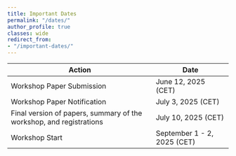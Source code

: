 ```yaml
---
title: Important Dates
permalink: "/dates/"
author_profile: true
classes: wide
redirect_from:
- "/important-dates/"
---
```


| Action               | Date                     |
| -------------------- | ------------------------ |
| Workshop Paper Submission        | June 12, 2025 (CET) |
| Workshop Paper Notification        | July 3, 2025 (CET) |
| Final version of papers, summary of the workshop, and registrations        | July 10, 2025 (CET) |
| Workshop Start          | September 1 - 2, 2025 (CET) |
